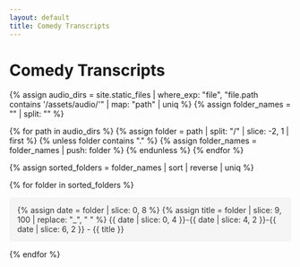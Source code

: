 ```yaml
---
layout: default
title: Comedy Transcripts
---
```


<div class="home">
  <h1>Comedy Transcripts</h1>
  
  {% assign audio_dirs = site.static_files | where_exp: "file", "file.path contains '/assets/audio/'" | map: "path" | uniq %}
  {% assign folder_names = "" | split: "" %}
  
  {% for path in audio_dirs %}
    {% assign folder = path | split: "/" | slice: -2, 1 | first %}
    {% unless folder contains "." %}
      {% assign folder_names = folder_names | push: folder %}
    {% endunless %}
  {% endfor %}
  
  {% assign sorted_folders = folder_names | sort | reverse | uniq %}
  
  <ul class="transcript-list">
    {% for folder in sorted_folders %}
      <li>
        <a href="{{ site.baseurl }}/player/{{ folder }}" class="transcript-link" data-folder="{{ folder }}">
          {% assign date = folder | slice: 0, 8 %}
          {% assign title = folder | slice: 9, 100 | replace: "_", " " %}
          {{ date | slice: 0, 4 }}-{{ date | slice: 4, 2 }}-{{ date | slice: 6, 2 }} - {{ title }}
        </a>
      </li>
    {% endfor %}
  </ul>
</div>

<style>
.transcript-list {
  list-style: none;
  padding: 0;
}

.transcript-list li {
  margin: 1em 0;
}

.transcript-link {
  display: block;
  padding: 1em;
  background: #f5f5f5;
  border-radius: 4px;
  text-decoration: none;
  color: #333;
  transition: background-color 0.2s ease;
}

.transcript-link:hover {
  background: #e5e5e5;
  text-decoration: none;
}
</style>
